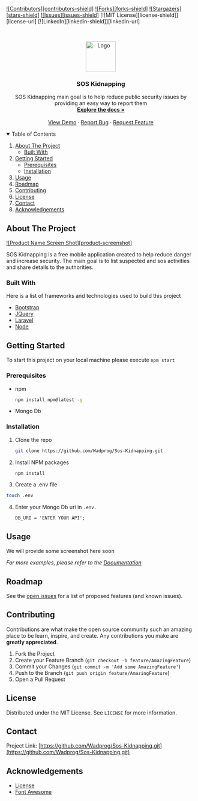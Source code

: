 <!--
*** Thanks for checking out the Best-README-Template. If you have a suggestion
*** that would make this better, please fork the repo and create a pull request
*** or simply open an issue with the tag "enhancement".
*** Thanks again! Now go create something AMAZING! :D
-->

<!-- PROJECT SHIELDS -->
<!--
*** I'm using markdown "reference style" links for readability.
*** Reference links are enclosed in brackets [ ] instead of parentheses ( ).
*** See the bottom of this document for the declaration of the reference variables
*** for contributors-url, forks-url, etc. This is an optional, concise syntax you may use.
*** https://www.markdownguide.org/basic-syntax/#reference-style-links
-->

[![Contributors][contributors-shield]][contributors-url]
[![Forks][forks-shield]][forks-url]
[![Stargazers][stars-shield]][stars-url]
[![Issues][issues-shield]][issues-url]
[![MIT License][license-shield]][license-url]
[![LinkedIn][linkedin-shield]][linkedin-url]

<!-- PROJECT LOGO -->
<br />
<p align="center">
  <a href="https://github.com/Wadprog/Sos-Kidnapping.git">
    <img src="images/logo.png" alt="Logo" width="80" height="80">
  </a>

  <h3 align="center">SOS Kidnapping</h3>

  <p align="center">
    SOS Kidnapping main goal is to help reduce public security issues by providing an easy way to report them 
    <br />
    <a href="https://github.com/Wadprog/Sos-Kidnapping.git"><strong>Explore the docs »</strong></a>
    <br />
    <br />
    <a href="https://github.com/Wadprog/Sos-Kidnapping.git">View Demo</a>
    ·
    <a href="https://github.com/Wadprog/Sos-Kidnapping.git/issues">Report Bug</a>
    ·
    <a href="https://github.com/Wadprog/Sos-Kidnapping.git/issues">Request Feature</a>
  </p>
</p>

<!-- TABLE OF CONTENTS -->
<details open="open">
  <summary>Table of Contents</summary>
  <ol>
    <li>
      <a href="#about-the-project">About The Project</a>
      <ul>
        <li><a href="#built-with">Built With</a></li>
      </ul>
    </li>
    <li>
      <a href="#getting-started">Getting Started</a>
      <ul>
        <li><a href="#prerequisites">Prerequisites</a></li>
        <li><a href="#installation">Installation</a></li>
      </ul>
    </li>
    <li><a href="#usage">Usage</a></li>
    <li><a href="#roadmap">Roadmap</a></li>
    <li><a href="#contributing">Contributing</a></li>
    <li><a href="#license">License</a></li>
    <li><a href="#contact">Contact</a></li>
    <li><a href="#acknowledgements">Acknowledgements</a></li>
  </ol>
</details>

<!-- ABOUT THE PROJECT -->

## About The Project

[![Product Name Screen Shot][product-screenshot]](https://example.com)

SOS Kidnapping is a free mobile application created to help reduce danger and increase security. The main goal is to list suspected and sos activities and share details to the authorities.

### Built With

Here is a list of frameworks and technologies used to build this project

- [Bootstrap](https://getbootstrap.com)
- [JQuery](https://jquery.com)
- [Laravel](https://laravel.com)
- [Node](https://nodejs.org/)

<!-- GETTING STARTED -->

## Getting Started

To start this project on your local machine please execute `npm start`

### Prerequisites

- npm
  ```sh
  npm install npm@latest -g
  ```
- Mongo Db

### Installation

1. Clone the repo
   ```sh
   git clone https://github.com/Wadprog/Sos-Kidnapping.git
   ```
2. Install NPM packages
   ```sh
   npm install
   ```
3. Create a .env file

```sh
touch .env
```

4. Enter your Mongo Db uri in `.env.`
   ```JS
   DB_URI = 'ENTER YOUR API';
   ```

<!-- USAGE EXAMPLES -->

## Usage

We will provide some screenshot here soon

_For more examples, please refer to the [Documentation](https://example.com)_

<!-- ROADMAP -->

## Roadmap

See the [open issues](https://github.com/Wadprog/Sos-Kidnapping.git/issues) for a list of proposed features (and known issues).

<!-- CONTRIBUTING -->

## Contributing

Contributions are what make the open source community such an amazing place to be learn, inspire, and create. Any contributions you make are **greatly appreciated**.

1. Fork the Project
2. Create your Feature Branch (`git checkout -b feature/AmazingFeature`)
3. Commit your Changes (`git commit -m 'Add some AmazingFeature'`)
4. Push to the Branch (`git push origin feature/AmazingFeature`)
5. Open a Pull Request

<!-- LICENSE -->

## License

Distributed under the MIT License. See `LICENSE` for more information.

<!-- CONTACT -->

## Contact

<!--SOS Kidnapping - [@your_twitter](https://twitter.com/sos-kidnapping) - sos_kidnapping@gmail.com-->

Project Link: [https://github.com/Wadprog/Sos-Kidnapping.git](https://github.com/Wadprog/Sos-Kidnapping.git)

<!-- ACKNOWLEDGEMENTS -->

## Acknowledgements

- [License](https://opensource.org/licenses/MIT)
- [Font Awesome](https://fontawesome.com)
<!-- ADD GERV, FEN, WAD -->



[contributors-url]: https://github.com/Wadprog/Sos-Kidnapping/graphs/contributors
[forks-url]: https://github.com/Wadprog/Sos-Kidnapping/network/members
[stars-url]: https://github.com/Wadprog/Sos-Kidnapping/stargazers
[issues-url]: https://github.com/Wadprog/Sos-Kidnapping/issues
<!-- [product-screenshot]: images/screenshot.png -->
